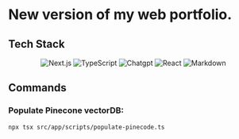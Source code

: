 # New version of my web portfolio.

## Tech Stack

<div align="center">
    <img src="https://img.shields.io/badge/-Next_JS_14-black?style=for-the-badge&logoColor=white&logo=nextdotjs&color=000000" alt="Next.js" />
    <img src="https://img.shields.io/badge/-TypeScript-black?style=for-the-badge&logoColor=white&logo=typescript&color=3178C6" alt="TypeScript" />
    <img src="https://img.shields.io/badge/chatGPT-74aa9c?style=for-the-badge&logo=openai&logoColor=white" alt="Chatgpt" />
    <img src="https://img.shields.io/badge/react-%2320232a.svg?style=for-the-badge&logo=react&logoColor=%2361DAFB" alt="React" />
    <img src="https://img.shields.io/badge/markdown-%23000000.svg?style=for-the-badge&logo=markdown&logoColor=white" alt="Markdown" />

</div>

## Commands

### Populate Pinecone vectorDB:

```bash
npx tsx src/app/scripts/populate-pinecode.ts
```
